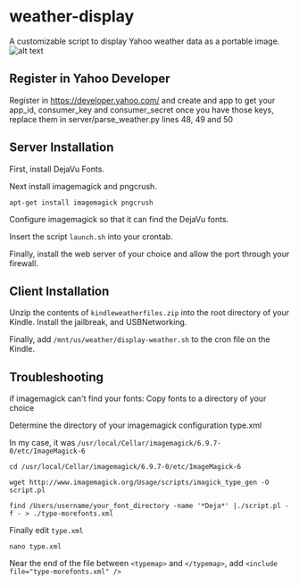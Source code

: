 # weather-display
A customizable script to display Yahoo weather data as a portable image.
![alt text](https://raw.githubusercontent.com/yoonsikp/weather-display/master/weather-script-output.png "Logo Title Text 1")

## Register in Yahoo Developer
Register in https://developer.yahoo.com/ and create and app to get your app_id, consumer_key and consumer_secret
once you have those keys, replace them in server/parse_weather.py lines 48, 49 and 50

## Server Installation
First, install DejaVu Fonts.

Next install imagemagick and pngcrush.
```
apt-get install imagemagick pngcrush
```
Configure imagemagick so that it can find the DejaVu fonts.

Insert the script `launch.sh` into your crontab.

Finally, install the web server of your choice and allow the port through your firewall.

## Client Installation
Unzip the contents of `kindleweatherfiles.zip` into the root directory of your Kindle.
Install the jailbreak, and USBNetworking.

Finally, add `/mnt/us/weather/display-weather.sh` to the cron file on the Kindle.

## Troubleshooting
if imagemagick can't find your fonts:
Copy fonts to a directory of your choice

Determine the directory of your imagemagick configuration type.xml

In my case, it was `/usr/local/Cellar/imagemagick/6.9.7-0/etc/ImageMagick-6`
```
cd /usr/local/Cellar/imagemagick/6.9.7-0/etc/ImageMagick-6

wget http://www.imagemagick.org/Usage/scripts/imagick_type_gen -O script.pl

find /Users/username/your_font_directory -name '*Deja*' |./script.pl -f - > ./type-morefonts.xml
```
Finally edit `type.xml`
```
nano type.xml
```
Near the end of the file between `<typemap>` and `</typemap>`, add `<include file="type-morefonts.xml" />`

